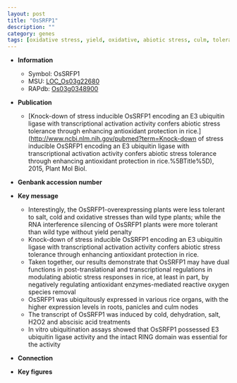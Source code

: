 ```yaml
---
layout: post
title: "OsSRFP1"
description: ""
category: genes
tags: [oxidative stress, yield, oxidative, abiotic stress, culm, tolerance, stress, abscisic acid, stress tolerance, biotic stress, stress response, Ubiquitin, reactive oxygen species]
---
```


* **Information**  
    + Symbol: OsSRFP1  
    + MSU: [LOC_Os03g22680](http://rice.plantbiology.msu.edu/cgi-bin/ORF_infopage.cgi?orf=LOC_Os03g22680)  
    + RAPdb: [Os03g0348900](http://rapdb.dna.affrc.go.jp/viewer/gbrowse_details/irgsp1?name=Os03g0348900)  

* **Publication**  
    + [Knock-down of stress inducible OsSRFP1 encoding an E3 ubiquitin ligase with transcriptional activation activity confers abiotic stress tolerance through enhancing antioxidant protection in rice.](http://www.ncbi.nlm.nih.gov/pubmed?term=Knock-down of stress inducible OsSRFP1 encoding an E3 ubiquitin ligase with transcriptional activation activity confers abiotic stress tolerance through enhancing antioxidant protection in rice.%5BTitle%5D), 2015, Plant Mol Biol.

* **Genbank accession number**  

* **Key message**  
    + Interestingly, the OsSRFP1-overexpressing plants were less tolerant to salt, cold and oxidative stresses than wild type plants; while the RNA interference silencing of OsSRFP1 plants were more tolerant than wild type without yield penalty
    + Knock-down of stress inducible OsSRFP1 encoding an E3 ubiquitin ligase with transcriptional activation activity confers abiotic stress tolerance through enhancing antioxidant protection in rice.
    + Taken together, our results demonstrate that OsSRFP1 may have dual functions in post-translational and transcriptional regulations in modulating abiotic stress responses in rice, at least in part, by negatively regulating antioxidant enzymes-mediated reactive oxygen species removal
    + OsSRFP1 was ubiquitously expressed in various rice organs, with the higher expression levels in roots, panicles and culm nodes
    + The transcript of OsSRFP1 was induced by cold, dehydration, salt, H2O2 and abscisic acid treatments
    + In vitro ubiquitination assays showed that OsSRFP1 possessed E3 ubiquitin ligase activity and the intact RING domain was essential for the activity

* **Connection**  

* **Key figures**  


